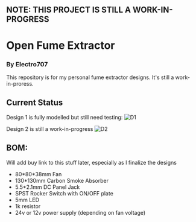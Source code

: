 ## NOTE: THIS PROJECT IS STILL A WORK-IN-PROGRESS

# Open Fume Extractor
### By Electro707

This repository is for my personal fume extractor designs. It's still a work-in-proress.

## Current Status

Design 1 is fully modelled but still need testing:
![D1](Screenshot_20210327_010444.png)

Design 2 is still a work-in-progress
![D2](Screenshot_20210327_010622.png)

## BOM:

Will add buy link to this stuff later, especially as I finalize the designs

- 80\*80\*38mm Fan
- 130\*130mm Carbon Smoke Absorber
- 5.5\*2.1mm DC Panel Jack
- SPST Rocker Switch with ON/OFF plate
- 5mm LED
- 1k resistor
- 24v or 12v power supply (depending on fan voltage)
